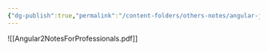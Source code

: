 ```yaml
---
{"dg-publish":true,"permalink":"/content-folders/others-notes/angular-js/angular2-notes-for-professionals/","title":"Angular2NotesForProfessionals.pdf"}
---
```



![[Angular2NotesForProfessionals.pdf]]
